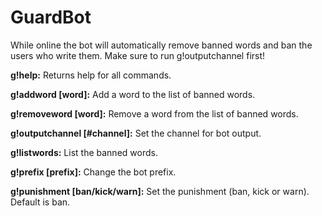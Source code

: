 # GuardBot
While online the bot will automatically remove banned words and ban the users who write them. Make sure to run g!outputchannel first! 

**g!help:** Returns help for all commands.

**g!addword [word]:** Add a word to the list of banned words.

**g!removeword [word]:** Remove a word from the list of banned words.

**g!outputchannel [#channel]:** Set the channel for bot output.

**g!listwords:** List the banned words.

**g!prefix [prefix]:** Change the bot prefix.

**g!punishment [ban/kick/warn]:** Set the punishment (ban, kick or warn). Default is ban.

